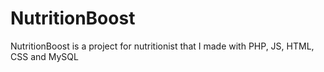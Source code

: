 # NutritionBoost
 NutritionBoost is a project for nutritionist that I made with PHP, JS, HTML, CSS and MySQL
